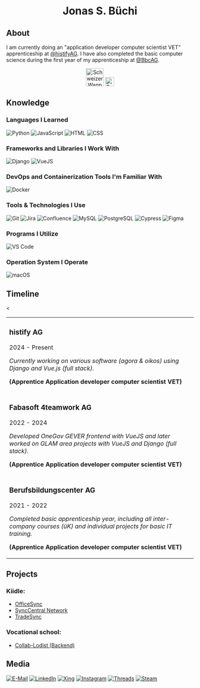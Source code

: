 <h1 align="center">Jonas S. Büchi</h1>

## About
I am currently doing an "application developer computer scientist VET" apprenticeship at [@histifyAG](https://github.com/histify).
I have also completed the basic computer science during the first year of my apprenticeship at [@BbcAG](https://github.com/ICT-BBc).

<p align="center">
  <img src="https://upload.wikimedia.org/wikipedia/commons/9/95/Coat_of_arms_of_Switzerland.svg" alt="Schweizer Wappen" width="48" height="48">
  <img src="https://upload.wikimedia.org/wikipedia/commons/4/47/Wappen_Bern_matt.svg" alt="Bern" width="24" height="24">
</p>

## Knowledge
### Languages I Learned
![Python](https://img.shields.io/badge/Python-3776AB?style=for-the-badge&logo=python&logoColor=white)
![JavaScript](https://img.shields.io/badge/JavaScript-F7DF1E?style=for-the-badge&logo=javascript&logoColor=black)
![HTML](https://img.shields.io/badge/HTML5-E34F26?style=for-the-badge&logo=html5&logoColor=white)
![CSS](https://img.shields.io/badge/CSS3-1572B6?style=for-the-badge&logo=css3&logoColor=white)

### Frameworks and Libraries I Work With
![Django](https://img.shields.io/badge/Django-092E20?style=for-the-badge&logo=django&logoColor=green)
![VueJS](https://img.shields.io/badge/Vue.js-35495E?style=for-the-badge&logo=vue.js&logoColor=4FC08D)

### DevOps and Containerization Tools  I'm Familiar With
![Docker](https://img.shields.io/badge/Docker-2496ED?style=for-the-badge&logo=docker&logoColor=white)

### Tools & Technologies I Use
![Git](https://img.shields.io/badge/Git-F05032?style=for-the-badge&logo=git&logoColor=white)
![Jira](https://img.shields.io/badge/Jira-0052CC?style=for-the-badge&logo=jira&logoColor=white)
![Confluence](https://img.shields.io/badge/Confluence-172B4D?logo=confluence&logoColor=fff&style=for-the-badge)
![MySQL](https://img.shields.io/badge/MySQL-4479A1?style=for-the-badge&logo=mysql&logoColor=white)
![PostgreSQL](https://img.shields.io/badge/PostgreSQL-336791?style=for-the-badge&logo=postgresql&logoColor=white)
![Cypress](https://img.shields.io/badge/Cypress-69D3A7?logo=cypress&logoColor=fff&style=for-the-badge)
![Figma](https://img.shields.io/badge/Figma-F24E1E?logo=figma&logoColor=fff&style=for-the-badge)

### Programs I Utilize
![VS Code](https://img.shields.io/badge/VS%20Code-007ACC?style=for-the-badge&logo=visual-studio-code&logoColor=white)

### Operation System I Operate
![macOS](https://img.shields.io/badge/macOS-000?logo=macos&logoColor=fff&style=for-the-badge)

## Timeline
<table>
  <tr>
    <td>
      <h3>histify AG</h3>
      <p>2024 - Present</p>
      <p><em>Currently working on various software (agora & oikos) using Django and Vue.js (full stack).</em></p>
      <p><strong>(Apprentice Application developer computer scientist VET)</strong></p>
    </td>
  </tr>
  <tr>
    <td>
      <h3>Fabasoft 4teamwork AG</h3>
      <p>2022 - 2024</p>
      <p><em>Developed OneGov GEVER frontend with VueJS and later worked on GLAM area projects with VueJS and Django (full stack).</em></p>
      <p><strong>(Apprentice Application developer computer scientist VET)</strong></p>
    </td>
  </tr><
  <tr>
    <td>
      <h3>Berufsbildungscenter AG</h3>
      <p>2021 - 2022</p>
      <p><em>Completed basic apprenticeship year, including all inter-company courses (üK) and individual projects for basic IT training.</em></p>
      <p><strong>(Apprentice Application developer computer scientist VET)</strong></p>
    </td>
  </tr>
</table>

## Projects

### Kiidle:
- [OfficeSync](https://github.com/kiidle/officesync)
- [SyncCentral Network](https://github.com/kiidle/synccentral)
- [TradeSync](https://github.com/kiidle/tradesync)

### Vocational school:
- [Collab-Lodist (Backend)](https://github.com/Gibb-Panda/collab-lodist-backend)

## Media
[![E-Mail](https://img.shields.io/badge/Email-D14836?style=for-the-badge&logo=gmail&logoColor=white)](mailto:buechi.jonas@kiidle.com)
[![LinkedIn](https://img.shields.io/badge/LinkedIn-0A66C2?style=for-the-badge&logo=linkedin&logoColor=white)](https://www.linkedin.com/in/jonas-s-b%C3%BCchi-8a3497219)
[![Xing](https://img.shields.io/badge/Xing-006567?logo=xing&logoColor=fff&style=for-the-badge)](https://www.xing.com/profile/JonasSimon_Buechi)
[![Instagram](https://img.shields.io/badge/Instagram-E4405F?style=for-the-badge&logo=instagram&logoColor=white)](https://www.instagram.com/buechijonas/)
[![Threads](https://img.shields.io/badge/Threads-000?logo=threads&logoColor=fff&style=for-the-badge)](https://www.threads.net/@buechijonas)
[![Steam](https://img.shields.io/badge/Steam-000?logo=steam&logoColor=fff&style=for-the-badge)](https://steamcommunity.com/id/kiidle)
